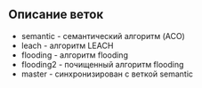 ## Описание веток
* semantic - семантический алгоритм (ACO)
* leach - алгоритм LEACH
* flooding - алгоритм flooding
* flooding2 - почищенный алгоритм flooding
* master - синхронизирован с веткой semantic 
